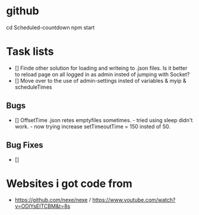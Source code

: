 # github

cd Scheduled-countdown
npm start



# Task lists
- [] Finde other solution for loading and writeing to .json files. Is it better to reload page on all logged in as admin insted of jumping with Socket?
- [] Move over to the use of admin-settings insted of variables & myip & scheduleTimes

## Bugs
- [] OffsetTime .json retes emptyfiles sometimes. - tried using sleep didn't work. - now trying increase setTimeoutTime = 150 insted of 50.

## Bug Fixes
- []

# Websites i got code from
- https://github.com/nexe/nexe / https://www.youtube.com/watch?v=ODlYsEITCBM&t=8s
